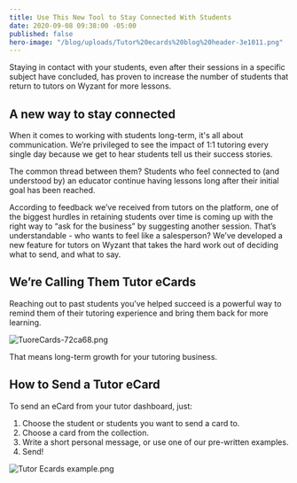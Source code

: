 ```yaml
---
title: Use This New Tool to Stay Connected With Students
date: 2020-09-08 09:38:00 -05:00
published: false
hero-image: "/blog/uploads/Tutor%20ecards%20blog%20header-3e1011.png"
---
```


Staying in contact with your students, even after their sessions in a specific subject have concluded, has proven to increase the number of students that return to tutors on Wyzant for more lessons.

## A new way to stay connected

When it comes to working with students long-term, it's all about communication. We’re privileged to see the impact of 1:1 tutoring every single day because we get to hear students tell us their success stories. 

The common thread between them? Students who feel connected to (and understood by) an educator continue having lessons long after their initial goal has been reached.

According to feedback we’ve received from tutors on the platform, one of the biggest hurdles in retaining students over time is coming up with the right way to “ask for the business” by suggesting another session. That’s understandable - who wants to feel like a salesperson?
We’ve developed a new feature for tutors on Wyzant that takes the hard work out of deciding what to send, and what to say.

## We’re Calling Them Tutor eCards

Reaching out to past students you’ve helped succeed is a powerful way to remind them of their tutoring experience and bring them back for more learning.

![TuoreCards-72ca68.png](/blog/uploads/TuoreCards-72ca68.png)

That means long-term growth for your tutoring business.

## How to Send a Tutor eCard

To send an eCard from your tutor dashboard, just:

1. Choose the student or students you want to send a card to.
2. Choose a card from the collection.
3. Write a short personal message, or use one of our pre-written examples.
4. Send!

![Tutor Ecards example.png](/blog/uploads/Tutor%20Ecards%20example.png)

